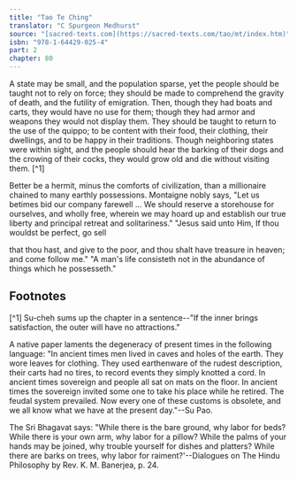 ```yaml
---
title: "Tao Te Ching"
translator: "C Spurgeon Medhurst"
source: "[sacred-texts.com](https://sacred-texts.com/tao/mt/index.htm)"
isbn: "978-1-64429-025-4"
part: 2
chapter: 80
---
```

A state may be small, and the population sparse, yet the people should be taught not to rely on force; they should be made to comprehend the gravity of death, and the futility of emigration. Then, though they had boats and carts, they would have no use for them; though they had armor and weapons they would not display them. They should be taught to return to the use of the quippo; to be content with their food, their clothing, their dwellings, and to be happy in their traditions. Though neighboring states were within sight, and the people should hear the barking of their dogs and the crowing of their cocks, they would grow old and die without visiting them. [^1]

Better be a hermit, minus the comforts of civilization, than a millionaire chained to many earthly possessions. Montaigne nobly says, "Let us betimes bid our company farewell ... We should reserve a storehouse for ourselves, and wholly free, wherein we may hoard up and establish our true liberty and principal retreat and solitariness." "Jesus said unto Him, If thou wouldst be perfect, go sell

that thou hast, and give to the poor, and thou shalt have treasure in heaven; and come follow me." "A man's life consisteth not in the abundance of things which he possesseth."

## Footnotes

[^1] Su-cheh sums up the chapter in a sentence--"If the inner brings satisfaction, the outer will have no attractions."

A native paper laments the degeneracy of present times in the following language: "In ancient times men lived in caves and holes of the earth. They wore leaves for clothing. They used earthenware of the rudest description, their carts had no tires, to record events they simply knotted a cord. In ancient times sovereign and people all sat on mats on the floor. In ancient times the sovereign invited some one to take his place while he retired. The feudal system prevailed. Now every one of these customs is obsolete, and we all know what we have at the present day."--Su Pao.

The Sri Bhagavat says: "While there is the bare ground, why labor for beds? While there is your own arm, why labor for a pillow? While the palms of your hands may be joined, why trouble yourself for dishes and platters? While there are barks on trees, why labor for raiment?'--Dialogues on The Hindu Philosophy by Rev. K. M. Banerjea, p. 24.